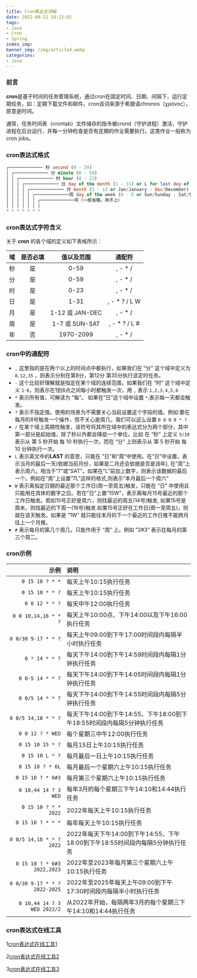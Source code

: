```yaml
---
title: Cron表达式详解
date: 2022-09-21 18:12:02
tags: 
- Java
- Cron
- Spring
index_img: 
banner_img: /img/article4.webp
categories:
- Java
---
```


### 前言

<p class="note note-success">
    <b>cron</b>是基于时间的任务管理系统，通过cron在固定时间、日期、间隔下，运行定期任务，如：定期下载文件和邮件。cron该词来源于希腊语chronos（χρόνος），原意是时间。
</p>
通常，任务时间表（crontab）文件储存的指令被crond（守护进程）激活，守护进程在后台运行，并每一分钟检查是否有定期的作业需要执行。这类作业一般称为cron jobs。

### cron表达式格式

```sql
┌───────────── 秒 second (0 - 59)
│ ┌───────────── 分 minute (0 - 59)
│ │ ┌───────────── 时 hour (0 - 23)
│ │ │ ┌───────────── 日 day of the month (1 - 31) or L for last day of the month
│ │ │ │ ┌───────────── 月 month (1 - 12 or Jan/January - Dec/December)
│ │ │ │ │ ┌─────────────周 day of the week (0 - 6 or Sun/Sunday - Sat/Saturday)
│ │ │ │ │ │ ┌─────────────年（一般省略，用不上）
│ │ │ │ │ │ │
* * * * * * * 
```

### cron表达式字符含义

关于 **cron** 的各个域的定义如下表格所示：

|  域  | 是否必填 |   值以及范围    |    通配符     |
| :--: | :------: | :-------------: | :-----------: |
|  秒  |    是    |      0-59       |    , - * /    |
|  分  |    是    |      0-59       |    , - * /    |
|  时  |    是    |      0-23       |    , - * /    |
|  日  |    是    |      1-31       | , - * ? / L W |
|  月  |    是    | 1-12 或 JAN-DEC |    , - * /    |
|  周  |    是    | 1-7 或 SUN-SAT  | , - * ? / L # |
|  年  |    否    |    1970-2099    |    , - * /    |

### cron中的通配符

- `,` 这里指的是在两个以上的时间点中都执行，如果我们在 “分” 这个域中定义为 `8,12,35` ，则表示分别在第8分，第12分 第35分执行该定时任务。
- `-` 这个比较好理解就是指定在某个域的连续范围，如果我们在 “时” 这个域中定义 `1-6`，则表示在1到6点之间每小时都触发一次，用 `,` 表示 `1,2,3,4,5,6`
- `*` 表示所有值，可解读为 “每”。 如果在“日”这个域中设置 `*`,表示每一天都会触发。
- `?` 表示不指定值。使用的场景为不需要关心当前设置这个字段的值。例如:要在每月的8号触发一个操作，但不关心是周几，我们可以这么设置 `0 0 0 8 * ?`
- `/` 在某个域上周期性触发，该符号将其所在域中的表达式分为两个部分，其中第一部分是起始值，除了秒以外都会降低一个单位，比如 在 “秒” 上定义 `5/10` 表示从 第 5 秒开始 每 10 秒执行一次，而在 “分” 上则表示从 第 5 秒开始 每 10 分钟执行一次。
- `L` 表示英文中的**LAST** 的意思，只能在 “日”和“周”中使用。在“日”中设置，表示当月的最后一天(依据当前月份，如果是二月还会依据是否是润年), 在“周”上表示周六，相当于”7”或”SAT”。如果在”L”前加上数字，则表示该数据的最后一个。例如在“周”上设置”7L”这样的格式,则表示“本月最后一个周六”
- `W` 表示离指定日期的最近那个工作日(周一至周五)触发，只能在 “日” 中使用且只能用在具体的数字之后。若在“日”上置”15W”，表示离每月15号最近的那个工作日触发。假如15号正好是周六，则找最近的周五(14号)触发, 如果15号是周未，则找最近的下周一(16号)触发.如果15号正好在工作日(周一至周五)，则就在该天触发。如果是 “1W” 就只能往本月的下一个最近的工作日推不能跨月往上一个月推。
- `#` 表示每月的第几个周几，只能作用于 “周” 上。例如 ”2#3” 表示在每月的第三个周二。

### cron示例

|                          示例 | 说明                                                         |
| ----------------------------: | :----------------------------------------------------------- |
|               `0 15 10 ? * *` | 每天上午10:15执行任务                                        |
|               `0 15 10 * * ?` | 每天上午10:15执行任务                                        |
|                `0 0 12 * * ?` | 每天中午12:00执行任务                                        |
|          `0 0 10,14,16 * * ?` | 每天上午10:00点、下午14:00以及下午16:00执行任务              |
|           `0 0/30 9-17 * * ?` | 每天上午09:00到下午17:00时间段内每隔半小时执行任务           |
|                `0 * 14 * * ?` | 每天下午14:00到下午14:59时间段内每隔1分钟执行任务            |
|              `0 0-5 14 * * ?` | 每天下午14:00到下午14:05时间段内每隔1分钟执行任务            |
|              `0 0/5 14 * * ?` | 每天下午14:00到下午14:55时间段内每隔5分钟执行任务            |
|           `0 0/5 14,18 * * ?` | 每天下午14:00到下午14:55、下午18:00到下午18:55时间段内每隔5分钟执行任务 |
|              `0 0 12 ? * WED` | 每个星期三中午12:00执行任务                                  |
|              `0 15 10 15 * ?` | 每月15日上午10:15执行任务                                    |
|               `0 15 10 L * ?` | 每月最后一日上午10:15执行任务                                |
|              `0 15 10 ? * 6L` | 每月最后一个星期六上午10:15执行任务                          |
|             `0 15 10 ? * 6#3` | 每月第三个星期六上午10:15执行任务                            |
|          `0 10,44 14 ? 3 WED` | 每年3月的每个星期三下午14:10和14:44执行任务                  |
|          `0 15 10 ? * * 2022` | 2022年每天上午10:15执行任务                                  |
|             `0 15 10 ? * * *` | 每年每天上午10:15执行任务                                    |
|      `0 0/5 14,18 * * ? 2022` | 2022年每天下午14:00到下午14:55、下午18:00到下午18:55时间段内每隔5分钟执行任务 |
|   `0 15 10 ? * 6#3 2022,2023` | 2022年至2023年每月第三个星期六上午10:15执行任务              |
| `0 0/30 9-17 * * ? 2022-2025` | 2022年至2025年每天上午09:00到下午17:30时间段内每隔半小时执行任务 |
|   `0 10,44 14 ? 3 WED 2022/2` | 从2022年开始，每隔两年3月的每个星期三下午14:10和14:44执行任务 |

### cron表达式在线工具

1[cron表达式在线工具1](https://www.pppet.net/) 

2[cron表达式在线工具2](https://www.bejson.com/othertools/cron/) 

3[cron表达式在线工具3](https://cron.qqe2.com/) 
